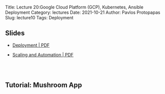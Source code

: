 Title: Lecture 20:Google Cloud Platform (GCP), Kubernetes, Ansible Deployment
Category: lectures
Date: 2021-10-21
Author: Pavlos Protopapas
Slug: lecture10
Tags: Deployment

## Slides


- [Deployment | PDF]({attach}presentation/lecture20.pdf) 

- [Scaling and Automation | PDF]({attach}presentation/lecture22_23.pdf) 


<br/><br/>

## Tutorial: Mushroom App
